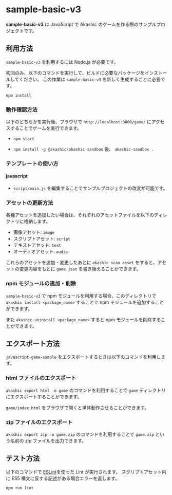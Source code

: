 # sample-basic-v3

**sample-basic-v3** は JavaScript で Akashic のゲームを作る際のサンプルプロジェクトです。

## 利用方法

`sample-basic-v3` を利用するには Node.js が必要です。

初回のみ、以下のコマンドを実行して、ビルドに必要なパッケージをインストールしてください。
この作業は `sample-basic-v3` を新しく生成するごとに必要です。

```sh
npm install
```

### 動作確認方法

以下のどちらかを実行後、ブラウザで `http://localhost:3000/game/` にアクセスすることでゲームを実行できます。

- `npm start`

- `npm install -g @akashic/akashic-sandbox` 後、 `akashic-sandbox .`

### テンプレートの使い方

#### javascript

- `script/main.js` を編集することでサンプルプロジェクトの改変が可能です。

### アセットの更新方法

各種アセットを追加したい場合は、それぞれのアセットファイルを以下のディレクトリに格納します。

- 画像アセット: `image`
- スクリプトアセット: `script`
- テキストアセット: `text`
- オーディオアセット: `audio`

これらのアセットを追加・変更したあとに `akashic scan asset` をすると、アセットの変更内容をもとに `game.json` を書き換えることができます。

### npm モジュールの追加・削除

`sample-basic-v3` で npm モジュールを利用する場合、このディレクトリで `akashic install <package_name>` することで npm モジュールを追加することができます。

また `akashic uninstall <package_name>` すると npm モジュールを削除することができます。

## エクスポート方法

`javascript-game-sample` をエクスポートするときは以下のコマンドを利用します。

### html ファイルのエクスポート

`akashic export html -o game` のコマンドを利用することで `game` ディレクトリにエクスポートすることができます。

`game/index.html` をブラウザで開くと単体動作させることができます。

### zip ファイルのエクスポート

`akashic export zip -o game.zip` のコマンドを利用することで `game.zip` という名前の zip ファイルを出力できます。

## テスト方法

以下のコマンドで [ESLint](https://github.com/eslint/eslint "ESLint")を使った Lint が実行されます。
スクリプトアセット内に ES5 構文に反する記述がある場合エラーを返します。

```sh
npm run lint
```

